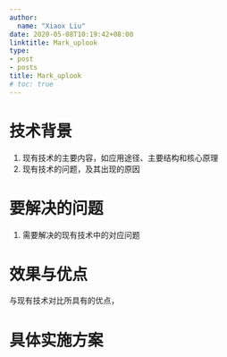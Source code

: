 ```yaml
---
author:
  name: "Xiaox Liu"
date: 2020-05-08T10:19:42+08:00
linktitle: Mark_uplook
type:
- post
- posts
title: Mark_uplook
# toc: true
---
```

# 技术背景
1. 现有技术的主要内容，如应用途径、主要结构和核心原理
2. 现有技术的问题，及其出现的原因

# 要解决的问题
1. 需要解决的现有技术中的对应问题


# 效果与优点
与现有技术对比所具有的优点，

# 具体实施方案



